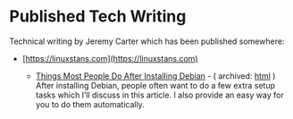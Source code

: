 ﻿# Published Tech Writing

Technical writing by Jeremy Carter which has been published somewhere:

* [https://linuxstans.com](https://linuxstans.com)

    - [Things Most People Do After Installing Debian](https://linuxstans.com/things-most-people-do-after-installing-debian/) - ( archived: [html](https://defcronyke.github.io/published-tech-writing/linuxstans.com/things-most-people-do-after-installing-debian/html/) )
    After installing Debian, people often want to do a few extra setup tasks which I’ll discuss in this article. I also provide an easy way for you to do them automatically.
